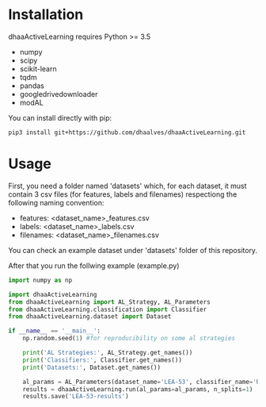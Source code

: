 
# Installation<a name="installation"></a>
dhaaActiveLearning requires Python >= 3.5
- numpy
- scipy
- scikit-learn
- tqdm
- pandas
- googledrivedownloader
- modAL

You can install directly with pip:  
```
pip3 install git+https://github.com/dhaalves/dhaaActiveLearning.git
```


# Usage<a name="installation"></a>
First, you need a folder named 'datasets' which, for each dataset, it must contain 3 csv files (for features, labels and filenames) respectiong the following naming convention: 
- features: <dataset_name>_features.csv
- labels: <dataset_name>_labels.csv
- filenames: <dataset_name>_filenames.csv

You can check an example dataset under 'datasets' folder of this repository.

After that you run the follwing example (example.py)

```python
import numpy as np

import dhaaActiveLearning
from dhaaActiveLearning import AL_Strategy, AL_Parameters
from dhaaActiveLearning.classification import Classifier
from dhaaActiveLearning.dataset import Dataset

if __name__ == '__main__':
    np.random.seed(1) #for reproducibility on some al strategies

    print('AL Strategies:', AL_Strategy.get_names())
    print('Classifiers:', Classifier.get_names())
    print('Datasets:', Dataset.get_names())

    al_params = AL_Parameters(dataset_name='LEA-53', classifier_name='RF', strategy_name='MS', max_iterations=20)
    results = dhaaActiveLearning.run(al_params=al_params, n_splits=1)
    results.save('LEA-53-results')
```
